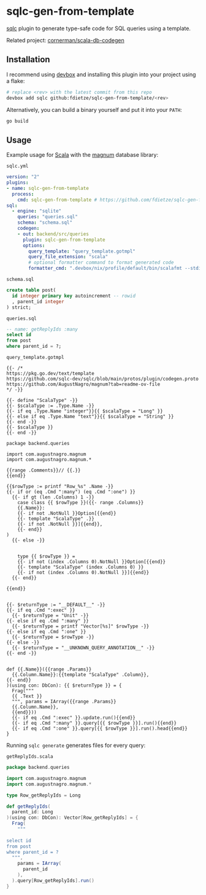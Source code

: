 # sqlc-gen-from-template

[sqlc](https://sqlc.dev/) plugin to generate type-safe code for SQL queries using a template.

Related project: [cornerman/scala-db-codegen](https://github.com/cornerman/scala-db-codegen)

## Installation

I recommend using [devbox](https://www.jetpack.io/devbox) and installing this plugin into your project using a flake: 

```bash
# replace <rev> with the latest commit from this repo
devbox add sqlc github:fdietze/sqlc-gen-from-template/<rev>
```

Alternatively, you can build a binary yourself and put it into your `PATH`:

```bash
go build
```

## Usage

Example usage for [Scala](https://www.scala-lang.org/) with the [magnum](https://github.com/AugustNagro/magnum) database library:

`sqlc.yml`
```yml
version: "2"
plugins:
- name: sqlc-gen-from-template
  process:
    cmd: sqlc-gen-from-template # https://github.com/fdietze/sqlc-gen-from-template
sql:
  - engine: "sqlite"
    queries: "queries.sql"
    schema: "schema.sql"
    codegen:
    - out: backend/src/queries
      plugin: sqlc-gen-from-template
      options:
        query_template: "query_template.gotmpl"
        query_file_extension: "scala"
        # optional formatter command to format generated code
        formatter_cmd: ".devbox/nix/profile/default/bin/scalafmt --stdin"
```

`schema.sql`
```sql
create table post(
  id integer primary key autoincrement -- rowid
  , parent_id integer
) strict;

```

`queries.sql`
```sql
-- name: getReplyIds :many
select id
from post
where parent_id = ?;
```

`query_template.gotmpl`
```gotmpl
{{- /* 
https://pkg.go.dev/text/template
https://github.com/sqlc-dev/sqlc/blob/main/protos/plugin/codegen.proto
https://github.com/AugustNagro/magnum?tab=readme-ov-file
*/ -}}

{{- define "ScalaType" -}}
{{- $scalaType := .Type.Name -}}
{{- if eq .Type.Name "integer"}}{{ $scalaType = "Long" }}
{{- else if eq .Type.Name "text"}}{{ $scalaType = "String" }}
{{- end -}}
{{- $scalaType }}
{{- end -}}

package backend.queries

import com.augustnagro.magnum
import com.augustnagro.magnum.*

{{range .Comments}}// {{.}}
{{end}}

{{$rowType := printf "Row_%s" .Name -}}
{{- if or (eq .Cmd ":many") (eq .Cmd ":one") }}
  {{- if gt (len .Columns) 1 -}}
    case class {{ $rowType }}({{- range .Columns}}
    {{.Name}}:
    {{- if not .NotNull }}Option[{{end}}
    {{- template "ScalaType" .}}
    {{- if not .NotNull }}]{{end}},
    {{- end}}
)
  {{- else -}}


    type {{ $rowType }} = 
    {{- if not (index .Columns 0).NotNull }}Option[{{end}}
    {{- template "ScalaType" (index .Columns 0) }}
    {{- if not (index .Columns 0).NotNull }}]{{end}}
  {{- end}}

{{end}}


{{- $returnType := "__DEFAULT__" -}}
{{- if eq .Cmd ":exec" }}
  {{- $returnType = "Unit" -}}
{{- else if eq .Cmd ":many" }}
  {{- $returnType = printf "Vector[%s]" $rowType -}}
{{- else if eq .Cmd ":one" }}
  {{- $returnType = $rowType -}}
{{- else -}}
  {{- $returnType = "__UNKNOWN_QUERY_ANNOTATION__" -}}
{{- end -}}


def {{.Name}}({{range .Params}}
  {{.Column.Name}}:{{template "ScalaType" .Column}},
{{- end}}
)(using con: DbCon): {{ $returnType }} = {
  Frag("""
  {{ .Text }}
  """, params = IArray({{range .Params}}
  {{.Column.Name}},
  {{end}}))
  {{- if eq .Cmd ":exec" }}.update.run(){{end}}
  {{- if eq .Cmd ":many" }}.query[{{ $rowType }}].run(){{end}}
  {{- if eq .Cmd ":one" }}.query[{{ $rowType }}].run().head{{end}}
}
```

Running `sqlc generate` generates files for every query:

`getReplyIds.scala`
```scala
package backend.queries

import com.augustnagro.magnum
import com.augustnagro.magnum.*

type Row_getReplyIds = Long

def getReplyIds(
  parent_id: Long
)(using con: DbCon): Vector[Row_getReplyIds] = {
  Frag(
    """
  
select id
from post
where parent_id = ?
  """,
    params = IArray(
      parent_id
    ),
  ).query[Row_getReplyIds].run()
}
```
